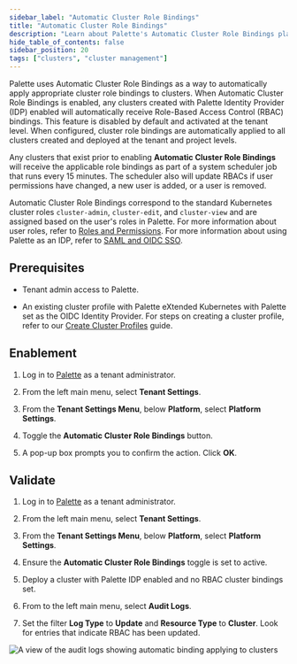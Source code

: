 ```yaml
---
sidebar_label: "Automatic Cluster Role Bindings"
title: "Automatic Cluster Role Bindings"
description: "Learn about Palette's Automatic Cluster Role Bindings platform setting."
hide_table_of_contents: false
sidebar_position: 20
tags: ["clusters", "cluster management"]
---
```


Palette uses Automatic Cluster Role Bindings as a way to automatically apply appropriate cluster role bindings to clusters. When Automatic Cluster Role Bindings is enabled, any clusters created with Palette Identity Provider (IDP) enabled will automatically receive Role-Based Access Control (RBAC) bindings. This feature is disabled by default and activated at the tenant level. When configured, cluster role bindings are automatically applied to all clusters created and deployed at the tenant and project levels. 

Any clusters that exist prior to enabling **Automatic Cluster Role Bindings** will receive the applicable role bindings as part of a system scheduler job that runs every 15 minutes. The scheduler also will update RBACs if user permissions have changed, a new user is added, or a user is removed.

Automatic Cluster Role Bindings correspond to the standard Kubernetes cluster roles `cluster-admin`, `cluster-edit`, and `cluster-view` and are assigned based on the user's roles in Palette. For more information about user roles, refer to [Roles and Permissions](../../../user-management/palette-rbac/palette-rbac.md). For more information about using Palette as an IDP, refer to [SAML and OIDC SSO](../../../user-management/saml-sso/saml-sso.md).

## Prerequisites

- Tenant admin access to Palette.

- An existing cluster profile with Palette eXtended Kubernetes with Palette set as the OIDC Identity Provider. For steps on creating a cluster profile, refer to our [Create Cluster Profiles](../../../profiles/cluster-profiles/create-cluster-profiles/create-cluster-profiles.md) guide.

## Enablement

1. Log in to [Palette](https://console.spectrocloud.com) as a tenant administrator.

2. From the left main menu, select **Tenant Settings**.

3. From the **Tenant Settings Menu**, below **Platform**, select **Platform Settings**.

4. Toggle the **Automatic Cluster Role Bindings** button.

5. A pop-up box prompts you to confirm the action. Click **OK**.

## Validate

1. Log in to [Palette](https://console.spectrocloud.com) as a tenant administrator.

2. From the left main menu, select **Tenant Settings**.

3. From the **Tenant Settings Menu**, below **Platform**, select **Platform Settings**.

4. Ensure the **Automatic Cluster Role Bindings** toggle is set to active.

5. Deploy a cluster with Palette IDP enabled and no RBAC cluster bindings set.

6. From to the left main menu, select **Audit Logs**.

7. Set the filter **Log Type** to **Update** and **Resource Type** to **Cluster**. Look for entries that indicate RBAC has been updated.

![A view of the audit logs showing automatic binding applying to clusters](/clusters_management-platform_settings-autorbac_binding_audit_logs.webp)